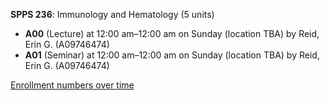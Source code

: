 **SPPS 236**: Immunology and Hematology (5 units)

- **A00** (Lecture) at 12:00 am–12:00 am on Sunday (location TBA) by Reid, Erin G. (A09746474)
- **A01** (Seminar) at 12:00 am–12:00 am on Sunday (location TBA) by Reid, Erin G. (A09746474)

[Enrollment numbers over time](./SPPS236.tsv)
